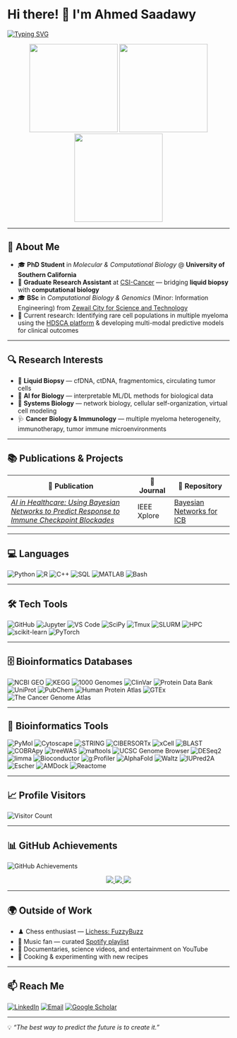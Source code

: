 # Hi there! 👋 I'm Ahmed Saadawy

[![Typing SVG](https://readme-typing-svg.demolab.com?font=Fira+Code&size=24&duration=3000&pause=1000&color=6366F1&width=800&lines=PhD+Student+%7C+Molecular+%26+Computational+Biology;AI+%2B+Systems+Biology+Enthusiast;Liquid+Biopsy+%E2%80%94+cfDNA%2C+ctDNA%2C+Fragmentomics;Chess+%26+Coffee+Fueled+Coder)](https://git.io/typing-svg)

<p align="center">
  <img src="https://media3.giphy.com/media/DrJm6F9poo4aA/giphy.gif" width="200" />
  <img src="https://media1.giphy.com/media/bGgsc5mWoryfgKBx1u/giphy.gif" width="200" />
  <img src="https://media3.giphy.com/media/2wL1RIJefVgCl3hKVc/giphy.gif" width="200" />
</p>

---

## 🧬 About Me
- 🎓 **PhD Student** in *Molecular & Computational Biology* @ **University of Southern California**
- 🔬 **Graduate Research Assistant** at [CSI-Cancer](https://dornsife.usc.edu/kuhn/) — bridging **liquid biopsy** with **computational biology**
- 🎓 **BSc** in *Computational Biology & Genomics* (Minor: Information Engineering) from [Zewail City for Science and Technology](https://www.zewailcity.edu.eg)
- 🚀 Current research: Identifying rare cell populations in multiple myeloma using the [HDSCA platform](https://dornsife.usc.edu/kuhn/liquid-biopsy/liquid-biopsy-2/) & developing multi-modal predictive models for clinical outcomes

---

## 🔍 Research Interests
- 🧬 **Liquid Biopsy** — cfDNA, ctDNA, fragmentomics, circulating tumor cells 
- 🧠 **AI for Biology** — interpretable ML/DL methods for biological data
- 🧪 **Systems Biology** — network biology, cellular self-organization, virtual cell modeling
- 🩺 **Cancer Biology & Immunology** — multiple myeloma heterogeneity, immunotherapy, tumor immune microenvironments

---

## 📚 Publications & Projects

| 📖 Publication | 📖 Journal | 🧪 Repository |
|----------------|------------|---------------|
| _[AI in Healthcare: Using Bayesian Networks to Predict Response to Immune Checkpoint Blockades](https://ieeexplore.ieee.org/abstract/document/10510531/)_ | IEEE Xplore | [Bayesian Networks for ICB](https://github.com/ahmedhesham47/Bayesian-Network-for-Predicting-ICB-Response) |

---

## 💻 Languages
![Python](https://img.shields.io/badge/Python-2563EB?style=flat&logo=python&logoColor=white)
![R](https://img.shields.io/badge/R-1D4ED8?style=flat&logo=r&logoColor=white)
![C++](https://img.shields.io/badge/C++-1E40AF?style=flat&logo=cplusplus&logoColor=white)
![SQL](https://img.shields.io/badge/SQL-3B82F6?style=flat&logo=postgresql&logoColor=white)
![MATLAB](https://img.shields.io/badge/MATLAB-60A5FA?style=flat&logo=mathworks&logoColor=white)
![Bash](https://img.shields.io/badge/Bash-93C5FD?style=flat&logo=gnu-bash&logoColor=white)

---

## 🛠️ Tech Tools
![GitHub](https://img.shields.io/badge/GitHub-1E3A8A?style=flat&logo=github&logoColor=white)
![Jupyter](https://img.shields.io/badge/Jupyter-2563EB?style=flat&logo=jupyter&logoColor=white)
![VS Code](https://img.shields.io/badge/VS%20Code-1D4ED8?style=flat&logo=visualstudiocode&logoColor=white)
![SciPy](https://img.shields.io/badge/SciPy-3B82F6?style=flat&logo=scipy&logoColor=white)
![Tmux](https://img.shields.io/badge/Tmux-60A5FA?style=flat&logo=tmux&logoColor=white)
![SLURM](https://img.shields.io/badge/SLURM-93C5FD?style=flat&logo=linux&logoColor=white)
![HPC](https://img.shields.io/badge/HPC-BFDFFF?style=flat&logo=linux&logoColor=white)
![scikit-learn](https://img.shields.io/badge/scikit--learn-1E40AF?style=flat&logo=scikitlearn&logoColor=white)
![PyTorch](https://img.shields.io/badge/PyTorch-1E3A8A?style=flat&logo=pytorch&logoColor=white)

---

## 🗄️ Bioinformatics Databases
![NCBI GEO](https://img.shields.io/badge/NCBI%20GEO-2563EB?style=flat&logo=databricks&logoColor=white)
![KEGG](https://img.shields.io/badge/KEGG-1D4ED8?style=flat&logo=databricks&logoColor=white)
![1000 Genomes](https://img.shields.io/badge/1000%20Genomes-1E40AF?style=flat&logo=dna&logoColor=white)
![ClinVar](https://img.shields.io/badge/ClinVar-3B82F6?style=flat&logo=dna&logoColor=white)
![Protein Data Bank](https://img.shields.io/badge/PDB-60A5FA?style=flat&logo=dna&logoColor=white)
![UniProt](https://img.shields.io/badge/UniProt-93C5FD?style=flat&logo=dna&logoColor=white)
![PubChem](https://img.shields.io/badge/PubChem-BFDFFF?style=flat&logo=dna&logoColor=white)
![Human Protein Atlas](https://img.shields.io/badge/HPA-2563EB?style=flat&logo=dna&logoColor=white)
![GTEx](https://img.shields.io/badge/GTEx-1D4ED8?style=flat&logo=dna&logoColor=white)
![The Cancer Genome Atlas](https://img.shields.io/badge/TCGA-1E40AF?style=flat&logo=dna&logoColor=white)

---

## 🔬 Bioinformatics Tools
![PyMol](https://img.shields.io/badge/PyMol-2563EB?style=flat&logo=python&logoColor=white)
![Cytoscape](https://img.shields.io/badge/Cytoscape-1D4ED8?style=flat&logo=databricks&logoColor=white)
![STRING](https://img.shields.io/badge/STRING-1E40AF?style=flat&logo=databricks&logoColor=white)
![CIBERSORTx](https://img.shields.io/badge/CIBERSORTx-3B82F6?style=flat&logo=dna&logoColor=white)
![xCell](https://img.shields.io/badge/xCell-60A5FA?style=flat&logo=dna&logoColor=white)
![BLAST](https://img.shields.io/badge/BLAST-93C5FD?style=flat&logo=dna&logoColor=white)
![COBRApy](https://img.shields.io/badge/COBRApy-BFDFFF?style=flat&logo=python&logoColor=white)
![treeWAS](https://img.shields.io/badge/treeWAS-2563EB?style=flat&logo=python&logoColor=white)
![maftools](https://img.shields.io/badge/maftools-1D4ED8?style=flat&logo=r&logoColor=white)
![UCSC Genome Browser](https://img.shields.io/badge/UCSC%20Browser-1E40AF?style=flat&logo=dna&logoColor=white)
![DESeq2](https://img.shields.io/badge/DESeq2-3B82F6?style=flat&logo=r&logoColor=white)
![limma](https://img.shields.io/badge/limma-60A5FA?style=flat&logo=r&logoColor=white)
![Bioconductor](https://img.shields.io/badge/Bioconductor-93C5FD?style=flat&logo=r&logoColor=white)
![g:Profiler](https://img.shields.io/badge/g%3AProfiler-BFDFFF?style=flat&logo=databricks&logoColor=white)
![AlphaFold](https://img.shields.io/badge/AlphaFold-2563EB?style=flat&logo=deepmind&logoColor=white)
![Waltz](https://img.shields.io/badge/Waltz-1D4ED8?style=flat&logo=dna&logoColor=white)
![IUPred2A](https://img.shields.io/badge/IUPred2A-1E40AF?style=flat&logo=dna&logoColor=white)
![Escher](https://img.shields.io/badge/Escher-3B82F6?style=flat&logo=python&logoColor=white)
![AMDock](https://img.shields.io/badge/AMDock-60A5FA?style=flat&logo=dna&logoColor=white)
![Reactome](https://img.shields.io/badge/Reactome-93C5FD?style=flat&logo=databricks&logoColor=white)

---

## 📈 Profile Visitors
![Visitor Count](https://komarev.com/ghpvc/?username=ahmedhesham47&style=flat-square&color=2563EB)

---

## 📊 GitHub Achievements
![GitHub Achievements](https://github-profile-trophy.vercel.app/?username=ahmedhesham47&theme=algolia)

<p align="center">
  <a href="https://github.com/ahmedhesham47">
    <img src="http://github-profile-summary-cards.vercel.app/api/cards/profile-details?username=ahmedhesham47&theme=github_dark" />
  </a>
  <a href="https://github.com/ahmedhesham47">
    <img src="https://github-readme-streak-stats.herokuapp.com/?user=ahmedhesham47&hide_border=true&card_width=338&theme=github-dark-blue" />
  </a>
  <a href="https://github.com/ahmedhesham47">
    <img src="http://github-profile-summary-cards.vercel.app/api/cards/stats?username=ahmedhesham47&theme=github_dark" />
  </a>
</p>

---

## 🌍 Outside of Work
- ♟️ Chess enthusiast — [Lichess: FuzzyBuzz](https://lichess.org/@/FuzzyBuzz)
- 🎵 Music fan — curated [Spotify playlist](https://open.spotify.com/playlist/7kH2t9IjIkfcOh9WxMVk9G?si=e51112dac05b4073)
- 🎥 Documentaries, science videos, and entertainment on YouTube
- 🍳 Cooking & experimenting with new recipes

---

## 📫 Reach Me
[![LinkedIn](https://img.shields.io/badge/-LinkedIn-2563EB?style=flat&logo=linkedin&logoColor=white)](https://www.linkedin.com/in/ahmed-saadawy-a02a20177/)
[![Email](https://img.shields.io/badge/-Email-E11D48?style=flat&logo=gmail&logoColor=white)](mailto:saadawy@usc.edu)
[![Google Scholar](https://img.shields.io/badge/-Scholar-4F46E5?style=flat&logo=google-scholar&logoColor=white)](https://scholar.google.com/citations?user=8hyvGuUAAAAJ&hl=en&authuser=1)

---

💡 *“The best way to predict the future is to create it.”*
